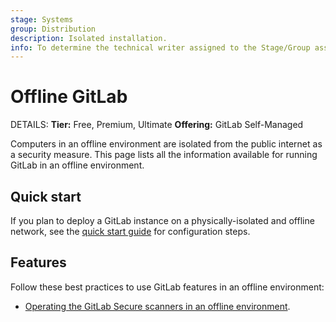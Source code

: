 ```yaml
---
stage: Systems
group: Distribution
description: Isolated installation.
info: To determine the technical writer assigned to the Stage/Group associated with this page, see https://handbook.gitlab.com/handbook/product/ux/technical-writing/#assignments
---
```


# Offline GitLab

DETAILS:
**Tier:** Free, Premium, Ultimate
**Offering:** GitLab Self-Managed

Computers in an offline environment are isolated from the public internet as a security measure. This
page lists all the information available for running GitLab in an offline environment.

## Quick start

If you plan to deploy a GitLab instance on a physically-isolated and offline network, see the
[quick start guide](quick_start_guide.md) for configuration steps.

## Features

Follow these best practices to use GitLab features in an offline environment:

- [Operating the GitLab Secure scanners in an offline environment](../../user/application_security/offline_deployments/index.md).
